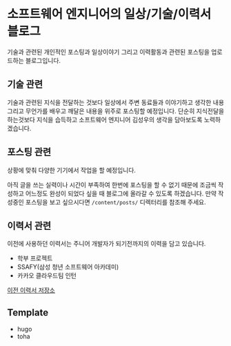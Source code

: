 # 소프트웨어 엔지니어의 일상/기술/이력서 블로그

기술과 관련된 개인적인 포스팅과 일상이야기 그리고 이력활동과 관련된 포스팅을 업로드하는 블로그입니다.

## 기술 관련

기술과 관련된 지식을 전달하는 것보다 일상에서 주변 동료들과 이야기하고 생각한 내용 그리고 무언가를 배우고 깨달은 내용을 위주로 포스팅할 예정입니다. 단순히 지식전달을 하는것보다 지식을 습득하고 소프트웨어 엔지니어 김성우의 생각을 담아보도록 노력하겠습니다.

## 포스팅 관련

상황에 맞춰 다양한 기기에서 작업을 할 예정입니다.

아직 글을 쓰는 실력이나 시간이 부족하여 한번에 포스팅을 할 수 없기 때문에 조금씩 작성하고 어느정도 완성이 되었다 싶을 때 블로그에 올라갈 수 있도록 하겠습니다. 만약 작성중인 포스팅을 보고 싶으시다면 `/content/posts/` 디렉터리를 참조해 주세요.

## 이력서 관련

이전에 사용하던 이력서는 주니어 개발자가 되기전까지의 이력을 담고 있습니다.

- 학부 프로젝트
- SSAFY(삼성 청년 소프트웨어 아카데미)
- 카카오 클라우드팀 인턴

[이전 이력서 저장소](https://github.com/ssungwxx/old-resume)

## Template

- hugo
- toha
